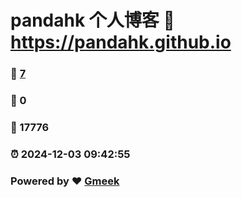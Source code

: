 # pandahk 个人博客 :link: https://pandahk.github.io 
### :page_facing_up: [7](https://pandahk.github.io/tag.html) 
### :speech_balloon: 0 
### :hibiscus: 17776 
### :alarm_clock: 2024-12-03 09:42:55 
### Powered by :heart: [Gmeek](https://github.com/Meekdai/Gmeek)
